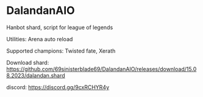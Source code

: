 # DalandanAIO
Hanbot shard, script for league of legends

Utilities: Arena auto reload

Supported champions:
Twisted fate, Xerath

Download shard: https://github.com/69sinisterblade69/DalandanAIO/releases/download/15.08.2023/dalandan.shard

discord: https://discord.gg/9cxRCHYR4y
